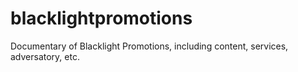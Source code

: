 # blacklightpromotions
Documentary of Blacklight Promotions, including content, services, adversatory, etc.  

